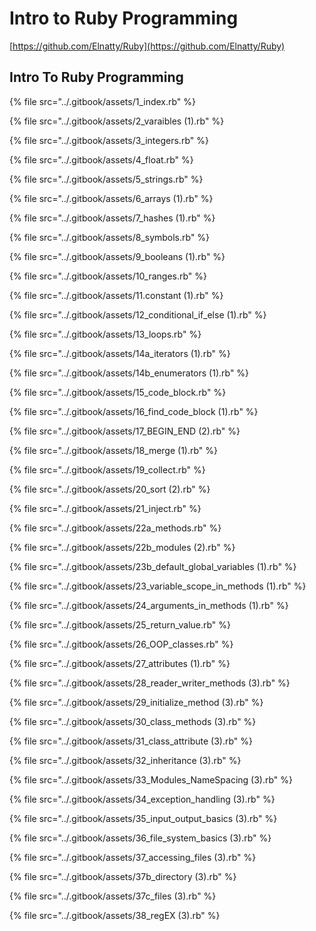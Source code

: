 # Intro to Ruby Programming

[https://github.com/Elnatty/Ruby](https://github.com/Elnatty/Ruby)

## Intro To Ruby Programming

{% file src="../.gitbook/assets/1_index.rb" %}

{% file src="../.gitbook/assets/2_varaibles (1).rb" %}

{% file src="../.gitbook/assets/3_integers.rb" %}

{% file src="../.gitbook/assets/4_float.rb" %}

{% file src="../.gitbook/assets/5_strings.rb" %}

{% file src="../.gitbook/assets/6_arrays (1).rb" %}

{% file src="../.gitbook/assets/7_hashes (1).rb" %}

{% file src="../.gitbook/assets/8_symbols.rb" %}

{% file src="../.gitbook/assets/9_booleans (1).rb" %}

{% file src="../.gitbook/assets/10_ranges.rb" %}

{% file src="../.gitbook/assets/11.constant (1).rb" %}

{% file src="../.gitbook/assets/12_conditional_if_else (1).rb" %}

{% file src="../.gitbook/assets/13_loops.rb" %}

{% file src="../.gitbook/assets/14a_iterators (1).rb" %}

{% file src="../.gitbook/assets/14b_enumerators (1).rb" %}

{% file src="../.gitbook/assets/15_code_block.rb" %}

{% file src="../.gitbook/assets/16_find_code_block (1).rb" %}

{% file src="../.gitbook/assets/17_BEGIN_END (2).rb" %}

{% file src="../.gitbook/assets/18_merge (1).rb" %}

{% file src="../.gitbook/assets/19_collect.rb" %}

{% file src="../.gitbook/assets/20_sort (2).rb" %}

{% file src="../.gitbook/assets/21_inject.rb" %}

{% file src="../.gitbook/assets/22a_methods.rb" %}

{% file src="../.gitbook/assets/22b_modules (2).rb" %}

{% file src="../.gitbook/assets/23b_default_global_variables (1).rb" %}

{% file src="../.gitbook/assets/23_variable_scope_in_methods (1).rb" %}

{% file src="../.gitbook/assets/24_arguments_in_methods (1).rb" %}

{% file src="../.gitbook/assets/25_return_value.rb" %}

{% file src="../.gitbook/assets/26_OOP_classes.rb" %}

{% file src="../.gitbook/assets/27_attributes (1).rb" %}

{% file src="../.gitbook/assets/28_reader_writer_methods (3).rb" %}

{% file src="../.gitbook/assets/29_initialize_method (3).rb" %}

{% file src="../.gitbook/assets/30_class_methods (3).rb" %}

{% file src="../.gitbook/assets/31_class_attribute (3).rb" %}

{% file src="../.gitbook/assets/32_inheritance (3).rb" %}

{% file src="../.gitbook/assets/33_Modules_NameSpacing (3).rb" %}

{% file src="../.gitbook/assets/34_exception_handling (3).rb" %}

{% file src="../.gitbook/assets/35_input_output_basics (3).rb" %}

{% file src="../.gitbook/assets/36_file_system_basics (3).rb" %}

{% file src="../.gitbook/assets/37_accessing_files (3).rb" %}

{% file src="../.gitbook/assets/37b_directory (3).rb" %}

{% file src="../.gitbook/assets/37c_files (3).rb" %}

{% file src="../.gitbook/assets/38_regEX (3).rb" %}





